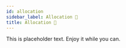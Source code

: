 ```yaml
---
id: allocation
sidebar_label: Allocation 🧧
title: Allocation 🧧
---
```


This is placeholder text. Enjoy it while you can.

<br>
